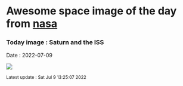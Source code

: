 
# Awesome space image of the day from [nasa](https://api.nasa.gov/)

### Today image : Saturn and the ISS

Date : 2022-07-09


![](https://apod.nasa.gov/apod/image/2207/ISS_Saturn_TGlenn.jpg)

<small>Latest update : Sat Jul  9 13:25:07 2022</small>


